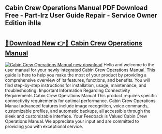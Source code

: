 ## Cabin Crew Operations Manual PDF Download Free - Part-Irz User Guide Repair - Service Owner Edition ihlla

# <h2><a href="http://bc95126.oget.top/?id=Cabin+Crew+Operations+Manual">🔗Download New 👉🔴 Cabin Crew Operations Manual</a></h2>

[![Cabin Crew Operations Manual new download](https://i.imgur.com/5g1atiW.png)](http://bc95126.oget.top/?id=Cabin+Crew+Operations+Manual)
Hello and welcome to the user manual for your newly integrated Cabin Crew Operations Manual. This guide is here to help you make the most of your product by providing a comprehensive overview of its features, functions, and benefits. You will find step-by-step instructions for installation, usage, maintenance, and troubleshooting. Important Information Regarding Connectivity Requirements Cabin Crew Operations Manual This product requires specific connectivity requirements for optimal performance. Cabin Crew Operations Manual advanced features include image recognition, voice commands, customizable profiles, and automatic backups, all accessible through the sleek and customizable interface. Your Feedback is Valued Cabin Crew Operations Manual. We appreciate your input and are committed to providing you with exceptional service.
